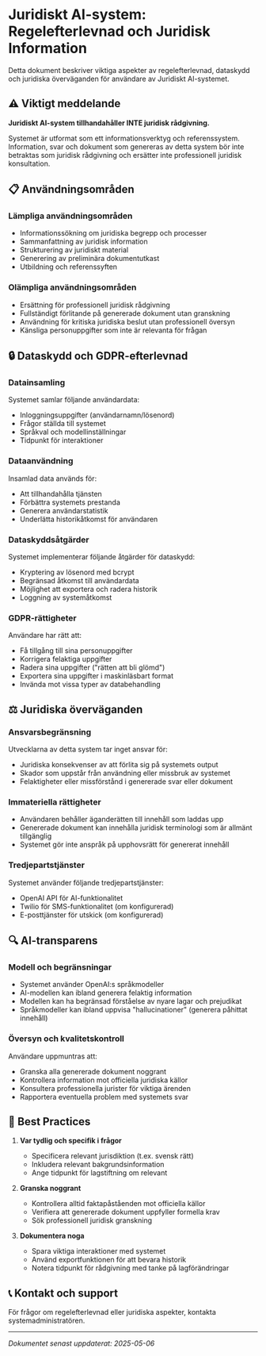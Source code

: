 # Juridiskt AI-system: Regelefterlevnad och Juridisk Information

Detta dokument beskriver viktiga aspekter av regelefterlevnad, dataskydd och juridiska överväganden för användare av Juridiskt AI-systemet.

## ⚠️ Viktigt meddelande

**Juridiskt AI-system tillhandahåller INTE juridisk rådgivning.** 

Systemet är utformat som ett informationsverktyg och referenssystem. Information, svar och dokument som genereras av detta system bör inte betraktas som juridisk rådgivning och ersätter inte professionell juridisk konsultation.

## 📋 Användningsområden

### Lämpliga användningsområden
- Informationssökning om juridiska begrepp och processer
- Sammanfattning av juridisk information
- Strukturering av juridiskt material
- Generering av preliminära dokumentutkast
- Utbildning och referenssyften

### Olämpliga användningsområden
- Ersättning för professionell juridisk rådgivning
- Fullständigt förlitande på genererade dokument utan granskning
- Användning för kritiska juridiska beslut utan professionell översyn
- Känsliga personuppgifter som inte är relevanta för frågan

## 🔒 Dataskydd och GDPR-efterlevnad

### Datainsamling
Systemet samlar följande användardata:
- Inloggningsuppgifter (användarnamn/lösenord)
- Frågor ställda till systemet
- Språkval och modellinställningar
- Tidpunkt för interaktioner

### Dataanvändning
Insamlad data används för:
- Att tillhandahålla tjänsten
- Förbättra systemets prestanda
- Generera användarstatistik
- Underlätta historikåtkomst för användaren

### Dataskyddsåtgärder
Systemet implementerar följande åtgärder för dataskydd:
- Kryptering av lösenord med bcrypt
- Begränsad åtkomst till användardata
- Möjlighet att exportera och radera historik
- Loggning av systemåtkomst

### GDPR-rättigheter
Användare har rätt att:
- Få tillgång till sina personuppgifter
- Korrigera felaktiga uppgifter
- Radera sina uppgifter ("rätten att bli glömd")
- Exportera sina uppgifter i maskinläsbart format
- Invända mot vissa typer av databehandling

## ⚖️ Juridiska överväganden

### Ansvarsbegränsning
Utvecklarna av detta system tar inget ansvar för:
- Juridiska konsekvenser av att förlita sig på systemets output
- Skador som uppstår från användning eller missbruk av systemet
- Felaktigheter eller missförstånd i genererade svar eller dokument

### Immateriella rättigheter
- Användaren behåller äganderätten till innehåll som laddas upp
- Genererade dokument kan innehålla juridisk terminologi som är allmänt tillgänglig
- Systemet gör inte anspråk på upphovsrätt för genererat innehåll

### Tredjepartstjänster
Systemet använder följande tredjepartstjänster:
- OpenAI API för AI-funktionalitet
- Twilio för SMS-funktionalitet (om konfigurerad)
- E-posttjänster för utskick (om konfigurerad)

## 🔍 AI-transparens

### Modell och begränsningar
- Systemet använder OpenAI:s språkmodeller
- AI-modellen kan ibland generera felaktig information
- Modellen kan ha begränsad förståelse av nyare lagar och prejudikat
- Språkmodeller kan ibland uppvisa "hallucinationer" (generera påhittat innehåll)

### Översyn och kvalitetskontroll
Användare uppmuntras att:
- Granska alla genererade dokument noggrant
- Kontrollera information mot officiella juridiska källor
- Konsultera professionella jurister för viktiga ärenden
- Rapportera eventuella problem med systemets svar

## 📝 Best Practices

1. **Var tydlig och specifik i frågor**
   - Specificera relevant jurisdiktion (t.ex. svensk rätt)
   - Inkludera relevant bakgrundsinformation
   - Ange tidpunkt för lagstiftning om relevant

2. **Granska noggrant**
   - Kontrollera alltid faktapåståenden mot officiella källor
   - Verifiera att genererade dokument uppfyller formella krav
   - Sök professionell juridisk granskning

3. **Dokumentera noga**
   - Spara viktiga interaktioner med systemet
   - Använd exportfunktionen för att bevara historik
   - Notera tidpunkt för rådgivning med tanke på lagförändringar

## 📞 Kontakt och support

För frågor om regelefterlevnad eller juridiska aspekter, kontakta systemadministratören.

---

*Dokumentet senast uppdaterat: 2025-05-06*